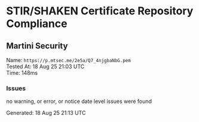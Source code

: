 # STIR/SHAKEN Certificate Repository Compliance

## Martini Security

Name: `https://p.mtsec.me/2e5a/Q7_4njgbaNbG.pem`\
Tested At: 18 Aug 25 21:03 UTC\
Time: 148ms

### Issues

no warning, or error, or notice date level issues were found

Generated: 18 Aug 25 21:13 UTC